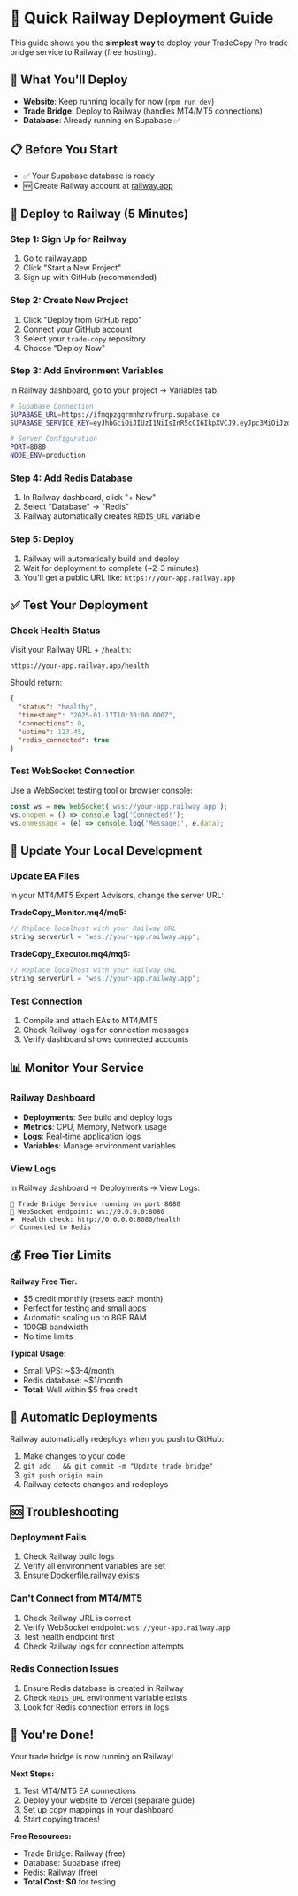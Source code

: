 # 🚂 Quick Railway Deployment Guide

This guide shows you the **simplest way** to deploy your TradeCopy Pro trade bridge service to Railway (free hosting).

## 🎯 What You'll Deploy

- **Website**: Keep running locally for now (`npm run dev`)
- **Trade Bridge**: Deploy to Railway (handles MT4/MT5 connections)
- **Database**: Already running on Supabase ✅

## 📋 Before You Start

- ✅ Your Supabase database is ready
- 🆕 Create Railway account at [railway.app](https://railway.app)

## 🚀 Deploy to Railway (5 Minutes)

### Step 1: Sign Up for Railway

1. Go to [railway.app](https://railway.app)
2. Click "Start a New Project"
3. Sign up with GitHub (recommended)

### Step 2: Create New Project

1. Click "Deploy from GitHub repo"
2. Connect your GitHub account
3. Select your `trade-copy` repository
4. Choose "Deploy Now"

### Step 3: Add Environment Variables

In Railway dashboard, go to your project → Variables tab:

```bash
# Supabase Connection
SUPABASE_URL=https://ifmqpzgqrmhhzrvfrurp.supabase.co
SUPABASE_SERVICE_KEY=eyJhbGciOiJIUzI1NiIsInR5cCI6IkpXVCJ9.eyJpc3MiOiJzdXBhYmFzZSIsInJlZiI6ImlmbXFwemdxcm1oaHpydmZydXJwIiwicm9sZSI6InNlcnZpY2Vfcm9sZSIsImlhdCI6MTc1Nzc5NzQ2MCwiZXhwIjoyMDczMzczNDYwfQ.HRwpPjZcfuGre14KQPfn2UelMuXS7Z0hPZ4cCF4dzcg

# Server Configuration
PORT=8080
NODE_ENV=production
```

### Step 4: Add Redis Database

1. In Railway dashboard, click "+ New"
2. Select "Database" → "Redis"
3. Railway automatically creates `REDIS_URL` variable

### Step 5: Deploy

1. Railway will automatically build and deploy
2. Wait for deployment to complete (~2-3 minutes)
3. You'll get a public URL like: `https://your-app.railway.app`

## ✅ Test Your Deployment

### Check Health Status

Visit your Railway URL + `/health`:
```
https://your-app.railway.app/health
```

Should return:
```json
{
  "status": "healthy",
  "timestamp": "2025-01-17T10:30:00.000Z",
  "connections": 0,
  "uptime": 123.45,
  "redis_connected": true
}
```

### Test WebSocket Connection

Use a WebSocket testing tool or browser console:
```javascript
const ws = new WebSocket('wss://your-app.railway.app');
ws.onopen = () => console.log('Connected!');
ws.onmessage = (e) => console.log('Message:', e.data);
```

## 🔧 Update Your Local Development

### Update EA Files

In your MT4/MT5 Expert Advisors, change the server URL:

**TradeCopy_Monitor.mq4/mq5:**
```cpp
// Replace localhost with your Railway URL
string serverUrl = "wss://your-app.railway.app";
```

**TradeCopy_Executor.mq4/mq5:**
```cpp
// Replace localhost with your Railway URL  
string serverUrl = "wss://your-app.railway.app";
```

### Test Connection

1. Compile and attach EAs to MT4/MT5
2. Check Railway logs for connection messages
3. Verify dashboard shows connected accounts

## 📊 Monitor Your Service

### Railway Dashboard

- **Deployments**: See build and deploy logs
- **Metrics**: CPU, Memory, Network usage
- **Logs**: Real-time application logs
- **Variables**: Manage environment variables

### View Logs

In Railway dashboard → Deployments → View Logs:
```
🚀 Trade Bridge Service running on port 8080
📡 WebSocket endpoint: ws://0.0.0.0:8080
❤️  Health check: http://0.0.0.0:8080/health
✅ Connected to Redis
```

## 💰 Free Tier Limits

**Railway Free Tier:**
- $5 credit monthly (resets each month)
- Perfect for testing and small apps
- Automatic scaling up to 8GB RAM
- 100GB bandwidth
- No time limits

**Typical Usage:**
- Small VPS: ~$3-4/month
- Redis database: ~$1/month
- **Total**: Well within $5 free credit

## 🔄 Automatic Deployments

Railway automatically redeploys when you push to GitHub:
1. Make changes to your code
2. `git add . && git commit -m "Update trade bridge"`
3. `git push origin main`
4. Railway detects changes and redeploys

## 🆘 Troubleshooting

### Deployment Fails

1. Check Railway build logs
2. Verify all environment variables are set
3. Ensure Dockerfile.railway exists

### Can't Connect from MT4/MT5

1. Check Railway URL is correct
2. Verify WebSocket endpoint: `wss://your-app.railway.app`
3. Test health endpoint first
4. Check Railway logs for connection attempts

### Redis Connection Issues

1. Ensure Redis database is created in Railway
2. Check `REDIS_URL` environment variable exists
3. Look for Redis connection errors in logs

## 🎉 You're Done!

Your trade bridge is now running on Railway! 

**Next Steps:**
1. Test MT4/MT5 EA connections
2. Deploy your website to Vercel (separate guide)
3. Set up copy mappings in your dashboard
4. Start copying trades!

**Free Resources:**
- Trade Bridge: Railway (free)
- Database: Supabase (free)
- Redis: Railway (free)
- **Total Cost: $0** for testing